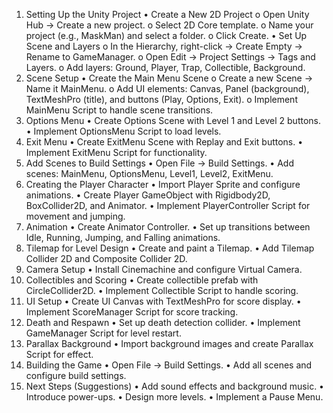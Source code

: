 1. Setting Up the Unity Project
•	Create a New 2D Project
o	Open Unity Hub → Create a new project.
o	Select 2D Core template.
o	Name your project (e.g., MaskMan) and select a folder.
o	Click Create.
•	Set Up Scene and Layers
o	In the Hierarchy, right-click → Create Empty → Rename to GameManager.
o	Open Edit → Project Settings → Tags and Layers.
o	Add layers: Ground, Player, Trap, Collectible, Background.
2. Scene Setup
•	Create the Main Menu Scene
o	Create a new Scene → Name it MainMenu.
o	Add UI elements: Canvas, Panel (background), TextMeshPro (title), and buttons (Play, Options, Exit).
o	Implement MainMenu Script to handle scene transitions.
3. Options Menu
•	Create Options Scene with Level 1 and Level 2 buttons.
•	Implement OptionsMenu Script to load levels.
4. Exit Menu
•	Create ExitMenu Scene with Replay and Exit buttons.
•	Implement ExitMenu Script for functionality.
5. Add Scenes to Build Settings
•	Open File → Build Settings.
•	Add scenes: MainMenu, OptionsMenu, Level1, Level2, ExitMenu.
6. Creating the Player Character
•	Import Player Sprite and configure animations.
•	Create Player GameObject with Rigidbody2D, BoxCollider2D, and Animator.
•	Implement PlayerController Script for movement and jumping.
7. Animation
•	Create Animator Controller.
•	Set up transitions between Idle, Running, Jumping, and Falling animations.
8. Tilemap for Level Design
•	Create and paint a Tilemap.
•	Add Tilemap Collider 2D and Composite Collider 2D.
9. Camera Setup
•	Install Cinemachine and configure Virtual Camera.
10. Collectibles and Scoring
•	Create collectible prefab with CircleCollider2D.
•	Implement Collectible Script to handle scoring.
11. UI Setup
•	Create UI Canvas with TextMeshPro for score display.
•	Implement ScoreManager Script for score tracking.
12. Death and Respawn
•	Set up death detection collider.
•	Implement GameManager Script for level restart.
13. Parallax Background
•	Import background images and create Parallax Script for effect.
14. Building the Game
•	Open File → Build Settings.
•	Add all scenes and configure build settings.
15. Next Steps (Suggestions)
•	Add sound effects and background music.
•	Introduce power-ups.
•	Design more levels.
•	Implement a Pause Menu.

